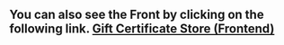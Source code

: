 ## You can also see the Front by clicking on the following link. [Gift Certificate Store (Frontend)](https://github.com/Vova778/certificate-store-frontend)
